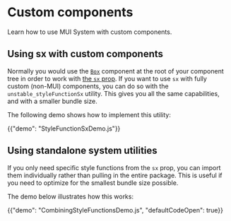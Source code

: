 # Custom components

<p class="description">Learn how to use MUI System with custom components.</p>

## Using sx with custom components

Normally you would use the [`Box`](/system/react-box/) component at the root of your component tree in order to work with [the `sx` prop](/system/getting-started/the-sx-prop/).
If you want to use `sx` with fully custom (non-MUI) components, you can do so with the `unstable_styleFunctionSx` utility.
This gives you all the same capabilities, and with a smaller bundle size.

The following demo shows how to implement this utility:

{{"demo": "StyleFunctionSxDemo.js"}}

## Using standalone system utilities

If you only need specific style functions from the `sx` prop, you can import them individually rather than pulling in the entire package.
This is useful if you need to optimize for the smallest bundle size possible.

The demo below illustrates how this works:

{{"demo": "CombiningStyleFunctionsDemo.js", "defaultCodeOpen": true}}
